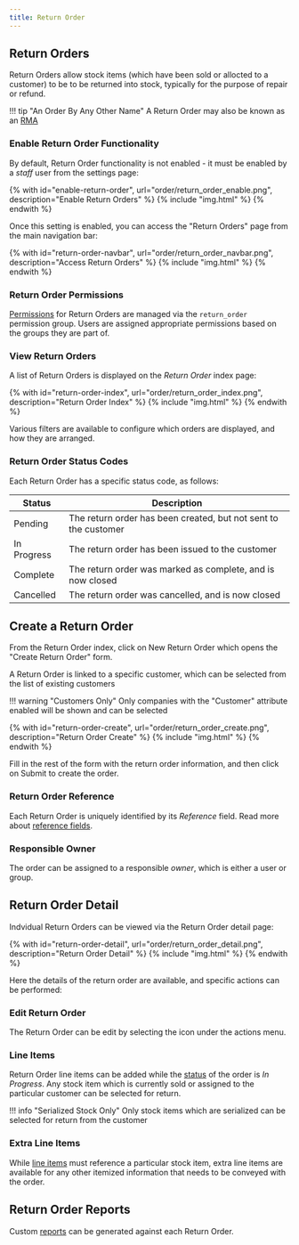 ```yaml
---
title: Return Order
---
```


## Return Orders

Return Orders allow stock items (which have been sold or allocted to a customer) to be to be returned into stock, typically for the purpose of repair or refund.

!!! tip "An Order By Any Other Name"
    A Return Order may also be known as an [RMA](https://en.wikipedia.org/wiki/Return_merchandise_authorization)

### Enable Return Order Functionality

By default, Return Order functionality is not enabled - it must be enabled by a *staff* user from the settings page:

{% with id="enable-return-order", url="order/return_order_enable.png", description="Enable Return Orders" %}
{% include "img.html" %}
{% endwith %}

Once this setting is enabled, you can access the "Return Orders" page from the main navigation bar:

{% with id="return-order-navbar", url="order/return_order_navbar.png", description="Access Return Orders" %}
{% include "img.html" %}
{% endwith %}

### Return Order Permissions

[Permissions](../settings/permissions.md) for Return Orders are managed via the `return_order` permission group. Users are assigned appropriate permissions based on the groups they are part of.

### View Return Orders

A list of Return Orders is displayed on the *Return Order* index page:

{% with id="return-order-index", url="order/return_order_index.png", description="Return Order Index" %}
{% include "img.html" %}
{% endwith %}

Various filters are available to configure which orders are displayed, and how they are arranged.

### Return Order Status Codes

Each Return Order has a specific status code, as follows:

| Status | Description |
| --- | --- |
| Pending | The return order has been created, but not sent to the customer |
| In Progress | The return order has been issued to the customer |
| Complete | The return order was marked as complete, and is now closed |
| Cancelled | The return order was cancelled, and is now closed |

## Create a Return Order

From the Return Order index, click on <span class='badge inventree add'><span class='fas fa-plus-circle'></span> New Return Order</span> which opens the "Create Return Order" form.

A Return Order is linked to a specific customer, which can be selected from the list of existing customers

!!! warning "Customers Only"
	Only companies with the "Customer" attribute enabled will be shown and can be selected

{% with id="return-order-create", url="order/return_order_create.png", description="Return Order Create" %}
{% include "img.html" %}
{% endwith %}

Fill in the rest of the form with the return order information, and then click on <span class='badge inventree confirm'>Submit</span> to create the order.

### Return Order Reference

Each Return Order is uniquely identified by its *Reference* field. Read more about [reference fields](../settings/reference.md).

### Responsible Owner

The order can be assigned to a responsible *owner*, which is either a user or group.

## Return Order Detail

Indvidual Return Orders can be viewed via the Return Order detail page:

{% with id="return-order-detail", url="order/return_order_detail.png", description="Return Order Detail" %}
{% include "img.html" %}
{% endwith %}

Here the details of the return order are available, and specific actions can be performed:

### Edit Return Order

The Return Order can be edit by selecting the <span class='fas fa-edit'></span> icon under the <span class='fas fa-tools'></span> actions menu.

### Line Items

Return Order line items can be added while the [status](#return-order-status-codes) of the order is *In Progress*. Any stock item which is currently sold or assigned to the particular customer can be selected for return.

!!! info "Serialized Stock Only"
    Only stock items which are serialized can be selected for return from the customer

### Extra Line Items

While [line items](#line-items) must reference a particular stock item, extra line items are available for any other itemized information that needs to be conveyed with the order.

## Return Order Reports

Custom [reports](../report/return_order.md) can be generated against each Return Order.
